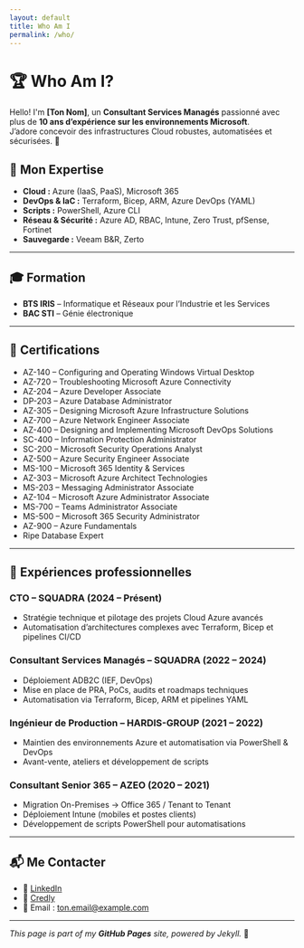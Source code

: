 ```yaml
---
layout: default
title: Who Am I
permalink: /who/
---
```


# 🏆 Who Am I?

Hello! I'm **[Ton Nom]**, un **Consultant Services Managés** passionné avec plus de **10 ans d’expérience sur les environnements Microsoft**.  
J’adore concevoir des infrastructures Cloud robustes, automatisées et sécurisées. 🚀  

## 🌟 Mon Expertise
- **Cloud :** Azure (IaaS, PaaS), Microsoft 365  
- **DevOps & IaC :** Terraform, Bicep, ARM, Azure DevOps (YAML)  
- **Scripts :** PowerShell, Azure CLI  
- **Réseau & Sécurité :** Azure AD, RBAC, Intune, Zero Trust, pfSense, Fortinet  
- **Sauvegarde :** Veeam B&R, Zerto  

---

## 🎓 Formation
- **BTS IRIS** – Informatique et Réseaux pour l’Industrie et les Services  
- **BAC STI** – Génie électronique  

---

## 🥇 Certifications
- AZ-140 – Configuring and Operating Windows Virtual Desktop  
- AZ-720 – Troubleshooting Microsoft Azure Connectivity  
- AZ-204 – Azure Developer Associate  
- DP-203 – Azure Database Administrator  
- AZ-305 – Designing Microsoft Azure Infrastructure Solutions  
- AZ-700 – Azure Network Engineer Associate  
- AZ-400 – Designing and Implementing Microsoft DevOps Solutions  
- SC-400 – Information Protection Administrator  
- SC-200 – Microsoft Security Operations Analyst  
- AZ-500 – Azure Security Engineer Associate  
- MS-100 – Microsoft 365 Identity & Services  
- AZ-303 – Microsoft Azure Architect Technologies  
- MS-203 – Messaging Administrator Associate  
- AZ-104 – Microsoft Azure Administrator Associate  
- MS-700 – Teams Administrator Associate  
- MS-500 – Microsoft 365 Security Administrator  
- AZ-900 – Azure Fundamentals  
- Ripe Database Expert  

---

## 💼 Expériences professionnelles

### **CTO – SQUADRA** (2024 – Présent)
- Stratégie technique et pilotage des projets Cloud Azure avancés  
- Automatisation d’architectures complexes avec Terraform, Bicep et pipelines CI/CD  

### **Consultant Services Managés – SQUADRA** (2022 – 2024)
- Déploiement ADB2C (IEF, DevOps)  
- Mise en place de PRA, PoCs, audits et roadmaps techniques  
- Automatisation via Terraform, Bicep, ARM et pipelines YAML  

### **Ingénieur de Production – HARDIS-GROUP** (2021 – 2022)
- Maintien des environnements Azure et automatisation via PowerShell & DevOps  
- Avant-vente, ateliers et développement de scripts  

### **Consultant Senior 365 – AZEO** (2020 – 2021)
- Migration On-Premises → Office 365 / Tenant to Tenant  
- Déploiement Intune (mobiles et postes clients)  
- Développement de scripts PowerShell pour automatisations  

---

## 📬 Me Contacter
- 🔗 [LinkedIn](https://www.linkedin.com/in/ton-profil)  
- 🔗 [Credly](https://www.credly.com/users/ton-profil)  
- 📧 Email : ton.email@example.com  

---

_This page is part of my **GitHub Pages** site, powered by Jekyll._ 🚀
